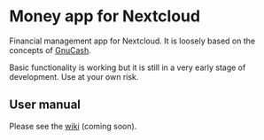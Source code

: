 # Money app for Nextcloud

Financial management app for Nextcloud. It is loosely based on the concepts of [GnuCash](gnucash.org).

Basic functionality is working but it is still in a very early stage of development. Use at your own risk.

## User manual

Please see the [wiki](https://github.com/powerpaul17/nc_money/wiki) (coming soon).
